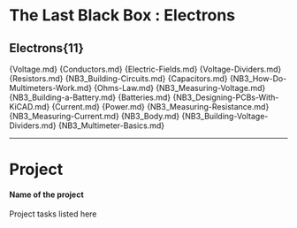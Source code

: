 # The Last Black Box : Electrons

## Electrons{11}

{Voltage.md}
{Conductors.md}
{Electric-Fields.md}
{Voltage-Dividers.md}
{Resistors.md}
{NB3_Building-Circuits.md}
{Capacitors.md}
{NB3_How-Do-Multimeters-Work.md}
{Ohms-Law.md}
{NB3_Measuring-Voltage.md}
{NB3_Building-a-Battery.md}
{Batteries.md}
{NB3_Designing-PCBs-With-KiCAD.md}
{Current.md}
{Power.md}
{NB3_Measuring-Resistance.md}
{NB3_Measuring-Current.md}
{NB3_Body.md}
{NB3_Building-Voltage-Dividers.md}
{NB3_Multimeter-Basics.md}

---

# Project
#### Name of the project
Project tasks listed here
